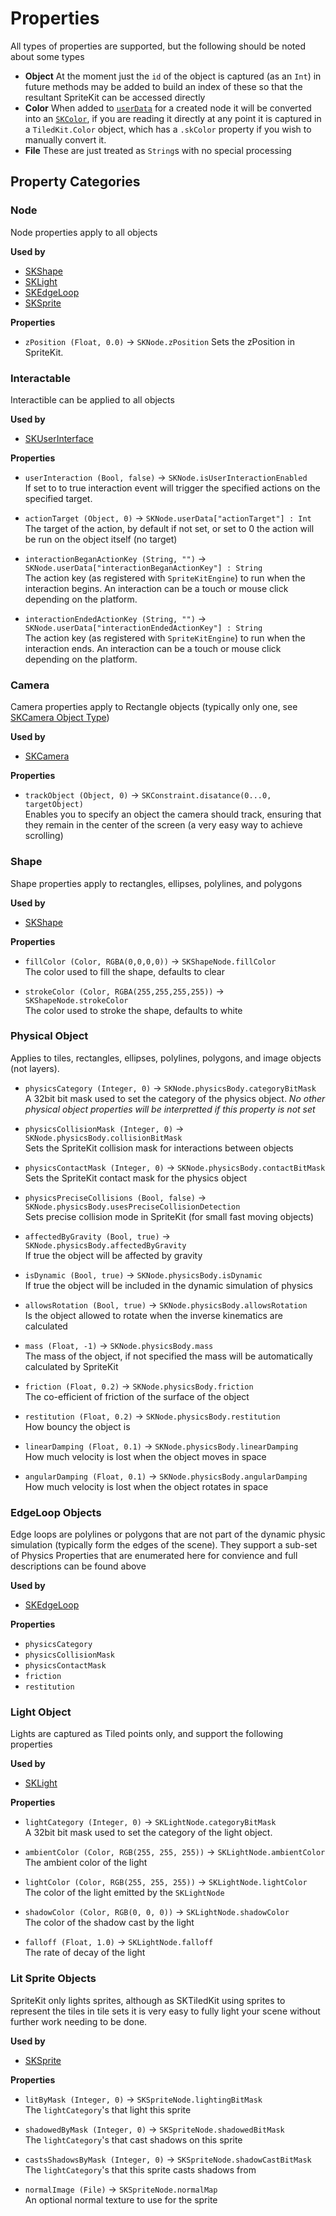 #  Properties

All types of properties are supported, but the following should be noted about some types 

 - __Object__ At the moment just the `id` of the object is captured (as an `Int`) in future methods may be added to build an index of these so that the resultant SpriteKit can be accessed directly
 - __Color__ When added to [`userData`](https://developer.apple.com/documentation/spritekit/sknode/1483121-userdata?language=swift) for a created node it will be converted into an [`SKColor`](https://developer.apple.com/documentation/spritekit/skcolor), if you are reading it directly at any point it is captured in a `TiledKit.Color` object, which has a `.skColor` property if you wish to manually convert it. 
 - __File__ These are just treated as `String`s with no special processing

## Property Categories

### <a id="node" />Node

Node properties apply to all objects

__Used by__ 
 - [SKShape](SKShape.md) 
 - [SKLight](SKLight.md)
 - [SKEdgeLoop](SKEdgeLoop.md)
 - [SKSprite](SKSprite.md)
 
__Properties__

 - `zPosition (Float, 0.0)` → `SKNode.zPosition` 
 Sets the zPosition in SpriteKit. 

### Interactable 
Interactible can be applied to all objects

__Used by__ 
 - [SKUserInterface](SKUserInterface.md) 
 
__Properties__

 - `userInteraction (Bool, false)` → `SKNode.isUserInteractionEnabled`   
 If set to to true interaction event will trigger the specified actions on the specified target.
 
 - `actionTarget (Object, 0)` → `SKNode.userData["actionTarget"] : Int`  
 The target of the action, by default if not set, or set to 0 the action will be run on the object itself (no target) 
 
 - `interactionBeganActionKey (String, "")` → `SKNode.userData["interactionBeganActionKey"] : String`   
 The action key (as registered with `SpriteKitEngine`) to run when the interaction begins. An interaction can be a touch or mouse click depending on the platform.
 
 - `interactionEndedActionKey (String, "")` → `SKNode.userData["interactionEndedActionKey"] : String`   
 The action key (as registered with `SpriteKitEngine`) to run when the interaction ends. An interaction can be a touch or mouse click depending on the platform.
 
### <a id="camera" />Camera

Camera properties apply to Rectangle objects (typically only one, see [SKCamera Object Type](SKCamera.md))

__Used by__ 
 - [SKCamera](SKCamera.md) 
 
__Properties__

- `trackObject (Object, 0)` → `SKConstraint.disatance(0...0, targetObject)`  
Enables you to specify an object the camera should track, ensuring that they remain in the center of the screen (a very easy way to achieve scrolling)

### <a id="shape" />Shape

Shape properties apply to rectangles, ellipses, polylines, and polygons

__Used by__ 
 - [SKShape](SKShape.md) 
 
__Properties__

 - `fillColor (Color, RGBA(0,0,0,0))` → `SKShapeNode.fillColor`  
 The color used to fill the shape, defaults to clear

- `strokeColor (Color, RGBA(255,255,255,255))` → `SKShapeNode.strokeColor`  
The color used to stroke the shape, defaults to white

### <a id="physical" />Physical Object

Applies to tiles, rectangles, ellipses, polylines, polygons, and image objects (not layers). 

- `physicsCategory (Integer, 0)` → `SKNode.physicsBody.categoryBitMask`  
A 32bit bit mask used to set the category of the physics object. _No other physical object properties will be interpretted if this property is not set_

- `physicsCollisionMask (Integer, 0)` → `SKNode.physicsBody.collisionBitMask`  
Sets the SpriteKit collision mask for interactions between objects

 - `physicsContactMask (Integer, 0)` → `SKNode.physicsBody.contactBitMask`  
Sets the SpriteKit contact mask for the physics object

 - `physicsPreciseCollisions (Bool, false)` → `SKNode.physicsBody.usesPreciseCollisionDetection`  
Sets precise collision mode in SpriteKit (for small fast moving objects)

 - `affectedByGravity (Bool, true)` → `SKNode.physicsBody.affectedByGravity`  
If true the object will be affected by gravity

 - `isDynamic (Bool, true)` → `SKNode.physicsBody.isDynamic`  
If true the object will be included in the dynamic simulation of physics

 - `allowsRotation (Bool, true)` → `SKNode.physicsBody.allowsRotation`    
 Is the object allowed to rotate when the inverse kinematics are calculated

 - `mass (Float, -1)` → `SKNode.physicsBody.mass`  
The mass of the object, if not specified the mass will be automatically calculated by SpriteKit

 - `friction (Float, 0.2)` → `SKNode.physicsBody.friction`  
The co-efficient of friction of the surface of the object

 - `restitution (Float, 0.2)` → `SKNode.physicsBody.restitution`  
How bouncy the object is

 - `linearDamping (Float, 0.1)` → `SKNode.physicsBody.linearDamping`  
 How much velocity is lost when the object moves in space

- `angularDamping (Float, 0.1)` → `SKNode.physicsBody.angularDamping`  
How much velocity is lost when the object rotates in space


### <a id="edgeloop" />EdgeLoop Objects

Edge loops are polylines or polygons that are not part of the dynamic physic simulation (typically form the edges of the scene). They support a sub-set of Physics Properties that are enumerated here for convience and full descriptions can be found above

__Used by__ 
 - [SKEdgeLoop](SKEdgeLoop.md) 
 
__Properties__

 - `physicsCategory`
 - `physicsCollisionMask`
 - `physicsContactMask`
 - `friction`
 - `restitution`

### <a id="light" />Light Object

Lights are captured as Tiled points only, and support the following properties


__Used by__ 
 - [SKLight](SKLight.md) 
 
__Properties__

- `lightCategory (Integer, 0)` → `SKLightNode.categoryBitMask`  
A 32bit bit mask used to set the category of the light object. 

- `ambientColor (Color, RGB(255, 255, 255))` → `SKLightNode.ambientColor`  
The ambient color of the light

- `lightColor (Color, RGB(255, 255, 255))` → `SKLightNode.lightColor`  
The color of the light emitted by the `SKLightNode`

- `shadowColor (Color, RGB(0, 0, 0))` → `SKLightNode.shadowColor`  
The color of the shadow cast by the light

- `falloff (Float, 1.0)` → `SKLightNode.falloff`  
The rate of decay of the light

### <a id="lit" />Lit Sprite Objects

SpriteKit only lights sprites, although as SKTiledKit using sprites to represent the tiles in tile sets it is very easy to 
fully light your scene without further work needing to be done. 

__Used by__ 
 - [SKSprite](SKSprite.md)
 
__Properties__

- `litByMask (Integer, 0)` → `SKSpriteNode.lightingBitMask`  
The `lightCategory`'s that light this sprite

- `shadowedByMask (Integer, 0)` → `SKSpriteNode.shadowedBitMask`  
The `lightCategory`'s that cast shadows on this sprite

- `castsShadowsByMask (Integer, 0)` → `SKSpriteNode.shadowCastBitMask`  
The `lightCategory`'s that this sprite casts shadows from

- `normalImage (File)` → `SKSpriteNode.normalMap`  
An optional normal texture to use for the sprite
